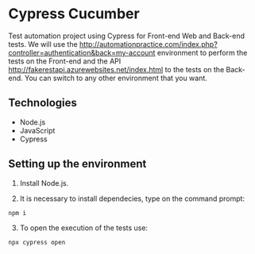 # Cypress Cucumber

Test automation project using Cypress for Front-end Web and Back-end tests. We will use the http://automationpractice.com/index.php?controller=authentication&back=my-account environment to perform the tests on the Front-end and the API http://fakerestapi.azurewebsites.net/index.html to the tests on the Back-end. You can switch to any other environment that you want.

## Technologies

- Node.js
- JavaScript
- Cypress

## Setting up the environment

1. Install Node.js.

2. It is necessary to install dependecies, type on the command prompt:
```
npm i
```
3. To open the execution of the tests use: 
```
npx cypress open
```
